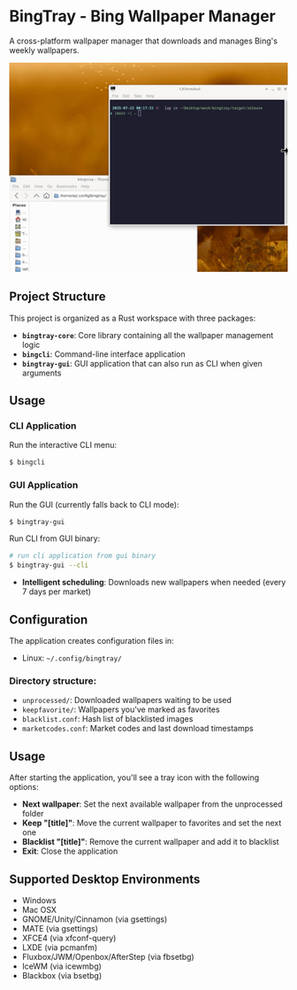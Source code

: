 # BingTray - Bing Wallpaper Manager

A cross-platform wallpaper manager that downloads and manages Bing's weekly wallpapers.

![bingcli](./imgs/bingcli.gif "Bingcli")

## Project Structure

This project is organized as a Rust workspace with three packages:

- **`bingtray-core`**: Core library containing all the wallpaper management logic
- **`bingcli`**: Command-line interface application  
- **`bingtray-gui`**: GUI application that can also run as CLI when given arguments

## Usage

### CLI Application

Run the interactive CLI menu:
```bash
$ bingcli
```

### GUI Application

Run the GUI (currently falls back to CLI mode):
```bash
$ bingtray-gui
```

Run CLI from GUI binary:
```bash
# run cli application from gui binary
$ bingtray-gui --cli
```

- **Intelligent scheduling**: Downloads new wallpapers when needed (every 7 days per market)

## Configuration

The application creates configuration files in:
- Linux: `~/.config/bingtray/`

### Directory structure:
- `unprocessed/`: Downloaded wallpapers waiting to be used
- `keepfavorite/`: Wallpapers you've marked as favorites
- `blacklist.conf`: Hash list of blacklisted images
- `marketcodes.conf`: Market codes and last download timestamps

## Usage

After starting the application, you'll see a tray icon with the following options:

- **Next wallpaper**: Set the next available wallpaper from the unprocessed folder
- **Keep "[title]"**: Move the current wallpaper to favorites and set the next one
- **Blacklist "[title]"**: Remove the current wallpaper and add it to blacklist
- **Exit**: Close the application

## Supported Desktop Environments

- Windows
- Mac OSX
- GNOME/Unity/Cinnamon (via gsettings)
- MATE (via gsettings)
- XFCE4 (via xfconf-query)
- LXDE (via pcmanfm)
- Fluxbox/JWM/Openbox/AfterStep (via fbsetbg)
- IceWM (via icewmbg)
- Blackbox (via bsetbg)
